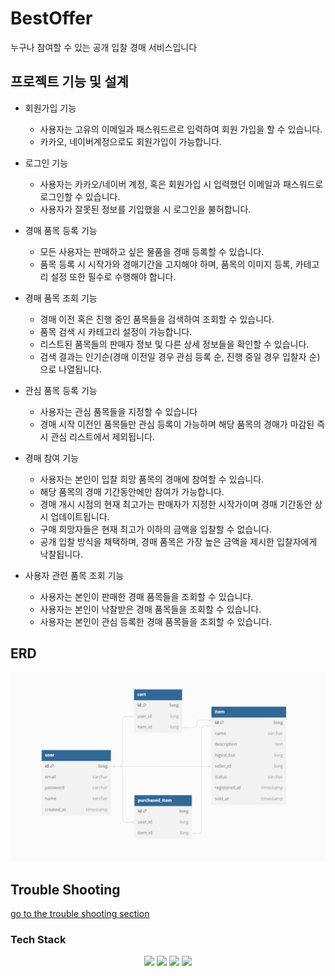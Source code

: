 # BestOffer

누구나 참여할 수 있는 공개 입찰 경매 서비스입니다

## 프로젝트 기능 및 설계
- 회원가입 기능
  - 사용자는 고유의 이메일과 패스워드르르 입력하여 회원 가입을 할 수 있습니다.
  - 카카오, 네이버계정으로도 회원가입이 가능합니다.

- 로그인 기능
  - 사용자는 카카오/네이버 계정, 혹은 회원가입 시 입력했던 이메일과 패스워드로 로그인할 수 있습니다.
  - 사용자가 잘못된 정보를 기입했을 시 로그인을 불허합니다.

- 경매 품목 등록 기능 
  - 모든 사용자는 판매하고 싶은 물품을 경매 등록할 수 있습니다.
  - 품목 등록 시 시작가와 경매기간을 고지해야 하며, 품목의 이미지 등록, 카테고리 설정 또한 필수로 수행해야 합니다.

- 경매 품목 조회 기능 
  - 경매 이전 혹은 진행 중인 품목들을 검색하여 조회할 수 있습니다. 
  - 품목 검색 시 카테고리 설정이 가능합니다.
  - 리스트된 품목들의 판매자 정보 및 다른 상세 정보들을 확인할 수 있습니다.
  - 검색 결과는 인기순(경매 이전일 경우 관심 등록 순, 진행 중일 경우 입찰자 순)으로 나열됩니다.

- 관심 품목 등록 기능
  - 사용자는 관심 품목들을 지정할 수 있습니다 
  - 경매 시작 이전인 품목들만 관심 등록이 가능하며 해당 품목의 경매가 마감된 즉시 관심 리스트에서 제외됩니다. 

- 경매 참여 기능
  - 사용자는 본인이 입찰 희망 품목의 경매에 참여할 수 있습니다.
  - 해당 품목의 경매 기간동안에만 참여가 가능합니다. 
  - 경매 개시 시점의 현재 최고가는 판매자가 지정한 시작가이며 경매 기간동안 상시 업데이트됩니다.
  - 구매 희망자들은 현재 최고가 이하의 금액을 입찰할 수 없습니다.
  - 공개 입찰 방식을 채택하며, 경매 품목은 가장 높은 금액을 제시한 입찰자에게 낙찰됩니다.

- 사용자 관련 품목 조회 기능
  - 사용자는 본인이 판매한 경매 품목들을 조회할 수 있습니다.
  - 사용자는 본인이 낙찰받은 경매 품목들을 조회할 수 있습니다.
  - 사용자는 본인이 관심 등록한 경매 품목들을 조회할 수 있습니다.

## ERD 
![ERD](doc/img/erd.png)

## Trouble Shooting
[go to the trouble shooting section](doc/TROUBLE_SHOOTING.md)

### Tech Stack
<div align=center> 
  <img src="https://img.shields.io/badge/java-007396?style=for-the-badge&logo=java&logoColor=white"> 
  <img src="https://img.shields.io/badge/spring-6DB33F?style=for-the-badge&logo=spring&logoColor=white"> 
  <img src="https://img.shields.io/badge/mariadb-003545?style=for-the-badge&logo=mariadb&logoColor=white"> 
  <img src="https://img.shields.io/badge/git-F05032?style=for-the-badge&logo=git&logoColor=white">
</div>
